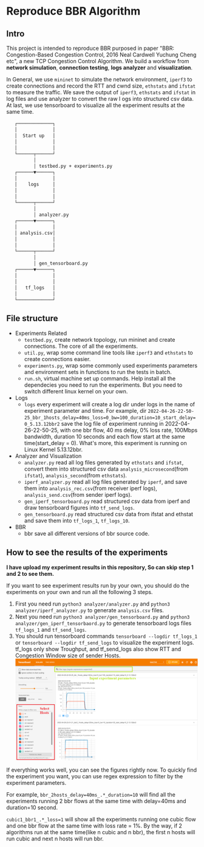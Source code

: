 # Reproduce BBR Algorithm

## Intro
This project is intended to reproduce BBR purposed in paper "BBR: Congestion-Based Congestion Control, 2016 Neal Cardwell Yuchung Cheng etc", a new TCP Congestion Control Algorithm. We build a workflow from **network simulation**, **connection testing**, **logs analyzer** and **visualization**.

In General, we use `mininet` to simulate the network environment, `iperf3` to create connections and record the RTT and cwnd size, `ethstats` and `ifstat` to measure the traffic. We save the output of `iperf3`, `ethstats` and `ifstat` in log files and use analyzer to convert the raw l ogs into structured csv data. At last, we use tensorboard to visualize all the experiment results at the same time. 

```
   ┌─────────────┐
   │             │
   │  Start up   │
   │             │
   │             │
   └──────┬──────┘
          │
          │ testbed.py + experiments.py
   ┌──────▼──────┐
   │             │
   │    logs     │
   │             │
   │             │
   └──────┬──────┘
          │
          │ analyzer.py   
   ┌──────▼──────┐
   │             │
   │ analysis.csv│
   │             │
   │             │
   └──────┬──────┘
          │
          │ gen_tensorboard.py
   ┌──────▼──────┐
   │             │
   │             │
   │   tf_logs   │
   │             │
   └─────────────┘

```

## File structure
- Experiments Related
    - `testbed.py`, create network topology, run mininet and create connections. The core of all the experiments.
    -  `util.py`, wrap some command line tools like `iperf3` and `ethstats` to create connections easier.
    -  `experiments.py`, wrap some commonly used experiments parameters and environment sets in functions to run the tests in batch.
    - `run.sh`, virtual machine set up commands. Help install all the dependecies you need to run the experiments. But you need to switch different linux kernel on your own.
- Logs
    - `logs` every experiment will create a log dir under logs in the name of experiment parameter and time. For example, dir `2022-04-26-22-50-25_bbr_1hosts_delay=40ms_loss=0_bw=100_duration=10_start_delay=0_5.13.12bbr2` save the log file of experiment running in 2022-04-26-22-50-25, with one bbr flow, 40 ms delay, 0% loss rate, 100Mbps  bandwidth, duration 10 seconds and each flow start at the same time(start_delay = 0). What's more, this experiment is running on Linux Kernel 5.13.12bbr.
- Analyzer and Visualization
    - `analyzer.py` read all log files generated by `ethstats` and `ifstat`, convert them into structured csv data `analysis_microsecond`(from `ifstat`), `analysis_second`(from `ethstats`).
    - `iperf_analyzer.py` read all log files generated by `iperf`, and save them into `analysis_rec.csv`(from receiver iperf logs), `analysis_send.csv`(from sender iperf logs).
    - `gen_iperf_tensorboard.py` read structured csv data from iperf and draw tensorboard figures into `tf_send_logs`.
    - `gen_tensorboard.py` read structured csv data from ifstat and ethstat and save them into `tf_logs_1`, `tf_logs_10`.
- BBR
    - bbr save all different versions of bbr source code.

## How to see the results of the experiments
**I have upload my experiment results in this repository, So can skip step 1 and 2 to see them.**


If you want to see experiment results run by your own, you should do the experiments on your own and run all the following 3 steps.


1. First you need run `python3 analyzer/analyzer.py` and `python3 analyzer/iperf_analyzer.py` to generate `analysis.csv` files.
2. Next you need run `python3 analyzer/gen_tensorboard.py` and `python3 analyzer/gen_iperf_tensorbaord.py` to generate tensorboard logs files `tf_logs_1` and `tf_send_logs`.
3. You should run tensorboard commands `tensorboard --logdir tf_logs_1` or `tensorboard --logdir tf_send_logs` to visualize the experiment logs. tf_logs only show Troughput, and tf_send_logs also show RTT and Congestion Window size of sender Hosts.
![avatar](./materials/tensorboard.png)

If everything works well, you can see the figures rightly now. To quickly find the experiment you want, you can use regex expression to filter by the experiment parameters.


For example, `bbr_2hosts_delay=40ms_.*_duration=10` will find all the experiments running 2 bbr flows at the same time with delay=40ms and duration=10 second.


`cubic1_bbr1_.*_loss=1` will show all the experiments running one cubic flow and one bbr flow at the same time with loss rate = 1%. 
By the way, if 2 algorithms run at the same time(like n cubic and n bbr), the first n hosts will run cubic and next n hosts will run bbr.
